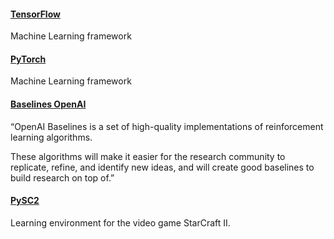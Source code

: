 #### [TensorFlow](https://www.tensorflow.org/)

Machine Learning framework 

#### [PyTorch](https://pytorch.org/) 

Machine Learning framework 

#### [Baselines OpenAI](https://github.com/openai/baselines)

“OpenAI Baselines is a set of high-quality implementations of reinforcement learning algorithms.

These algorithms will make it easier for the research community to replicate, refine, and identify new ideas, and will create good baselines to build research on top of.”


#### [PySC2](https://github.com/deepmind/pysc2)

Learning environment for the video game StarCraft II. 